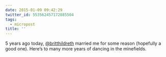 ```yaml
---
date: 2015-01-09 09:42:29
twitter_id: 553562457172885504
tags:
  - micropost
title: ''
---
```


5 years ago today, [@britthildreth](https://twitter.com/britthildreth) married me for some reason (hopefully a good one). Here’s to many more years of dancing in the minefields.
